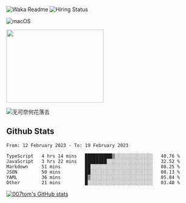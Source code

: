 ![Waka Readme](https://github.com/007tom/007tom/workflows/Waka%20Readme/badge.svg)
![Hiring Status](https://img.shields.io/badge/Hireable-true-green)
<!-- ### Hi there 👋🏿 -->

<!--
**007tom/007tom** is a ✨ _special_ ✨ repository because its `README.md` (this file) appears on your GitHub profile.

Here are some ideas to get you started:
-->

<!--
- 🔭 I’m currently working on [SoftMaple](https://github.com/SoftMaple):
-->

<!-- - 🌱 I’m currently learning ...  -->
<!-- - 👯 I’m looking for ... -->
<!-- - 🤔 I’m looking for help with Javascript AST or Parser ... -->
<!-- - 💬 Ask me about ... -->
<!-- - 📫 How to reach me: ... -->
<!-- - 😄 Pronouns: ... -->
<!-- - ⚡ Fun fact: ... -->
<!--
-->

![macOS](https://img.shields.io/badge/Macbook%20Pro-Monterey%20%7C%2013--inch%20%7C%2016%20GB%20%7C%202020-%23000000?style=flat&logo=apple&logoColor=%23ffffff)

<img src="https://user-images.githubusercontent.com/31362988/165692768-690ffd03-1b8b-4d1b-92ea-bc7e60ebd043.png" width=256 height=192 />

![无可奈何花落去](https://user-images.githubusercontent.com/31362988/209493865-4109f59e-6877-46e8-a590-3bdff438b4d4.jpg)


## Github Stats

<!--START_SECTION:waka-->

```text
From: 12 February 2023 - To: 19 February 2023

TypeScript   4 hrs 14 mins   ██████████▒░░░░░░░░░░░░░░   40.76 %
JavaScript   3 hrs 22 mins   ████████░░░░░░░░░░░░░░░░░   32.52 %
Markdown     51 mins         ██░░░░░░░░░░░░░░░░░░░░░░░   08.25 %
JSON         50 mins         ██░░░░░░░░░░░░░░░░░░░░░░░   08.13 %
YAML         36 mins         █▒░░░░░░░░░░░░░░░░░░░░░░░   05.84 %
Other        21 mins         █░░░░░░░░░░░░░░░░░░░░░░░░   03.40 %
```

<!--END_SECTION:waka-->


[![007tom's GitHub stats](https://github-readme-stats.vercel.app/api?username=zhyd1997&count_private=true&show_icons=true&theme=react)
](https://github.com/anuraghazra/github-readme-stats)
